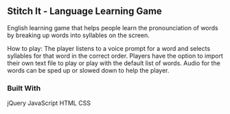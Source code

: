 ## Stitch It - Language Learning Game

English learning game that helps people learn the pronounciation of words by breaking up words into syllables on the screen. 

How to play: 
The player listens to a voice prompt for a word and selects syllables for that word in the correct order. Players have the option to import their own text file to play or play with the default list of words. Audio for the words can be sped up or slowed down to help the player. 

### Built With

jQuery
JavaScript
HTML
CSS